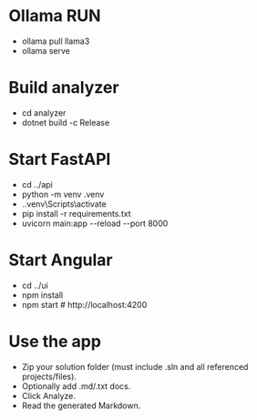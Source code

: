 # Ollama RUN

 - ollama pull llama3
 - ollama serve

# Build analyzer

- cd analyzer
- dotnet build -c Release

# Start FastAPI

- cd ../api
- python -m venv .venv 
- .\.venv\Scripts\activate
- pip install -r requirements.txt
- uvicorn main:app --reload --port 8000

# Start Angular

- cd ../ui
- npm install
- npm start  # http://localhost:4200

# Use the app

- Zip your solution folder (must include .sln and all referenced projects/files).
- Optionally add .md/.txt docs.
- Click Analyze.
- Read the generated Markdown.

